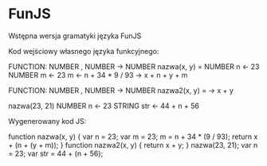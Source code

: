 # FunJS

Wstępna wersja gramatyki języka FunJS

Kod wejściowy własnego języka funkcyjnego:

FUNCTION: NUMBER , NUMBER -> NUMBER
nazwa(x, y) =
NUMBER n <- 23
NUMBER m <- 23
m <- n + 34 \* 9 / 93
-> x + n + y + m

FUNCTION: NUMBER , NUMBER -> NUMBER
nazwa2(x, y) =
-> x + y

nazwa(23, 21)
NUMBER n <- 23
STRING str <- 44 + n + 56

Wygenerowany kod JS:

function nazwa(x, y) {
var n = 23;
var m = 23;
m = n + 34 \* (9 / 93);
return x + (n + (y + m));
}
function nazwa2(x, y) {
return x + y;
}
nazwa(23, 21);
var n = 23;
var str = 44 + (n + 56);

